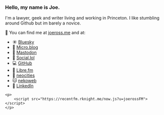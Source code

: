 ### Hello, my name is Joe.

I'm a lawyer, geek and writer living and working in Princeton. I like stumbling around Github but im barely a novice.

🔎 You can find me at <a href="https://joeross.me" rel="me">joeross.me</a> and at:

- ☀️ [Bluesky](https://bsky.app/profile/joeross.me)
-  🔬 [Micro.blog](https://micro.blog/joeross)
-  🐘 [Mastodon](https://mastodon.social/@joeross)
-  🤝 [Social.lol](https://social.lol/@joeross)
-  💻 [GitHub](https://github.com/joeross)
- 🎸 [Libre.fm](https://libre.fm/user/joerossFM)
- 🌆 [neocities](https://joeross.neocities.org/)
- 🐱 [nekoweb](https://joeross.nekoweb.org/)
-  💼 [LinkedIn](https://www.linkedin.com/in/joerossesq)

<!-- RecentFM music integration -->
    <p>
        <script src="https://recentfm.rknight.me/now.js?u=joerossFM"></script>
    </p> 

[](proven.lol/d0a98a)
